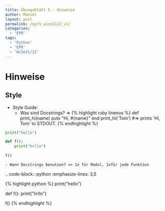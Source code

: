 ```yaml
---
title: Übungsblatt 5 - Hinweise
author: Manuel
layout: post
permalink: /epr5_wise2122_v1/
categories:
  - 'EPR'
tags:
  - 'Python'
  - 'EPR'
  - 'WiSe21/22'
---
```


# Hinweise

## Style

- Style Guide:
    - Was sind Docstrings? => 
{% highlight ruby linenos %}
def print_hi(name)
  puts "Hi, #{name}"
end
print_hi('Tom')
#=> prints 'Hi, Tom' to STDOUT.
{% endhighlight %}

```Python
print("hello")

def f():
    print("hrllo")
  
f()
```
    - Wann Docstrings benutzen? => 1x für Modul, 1xfür jede Funktion
    
.. code-block:: python
   :emphasize-lines: 3,5


{% highlight python %}
print("hello")

def f():
    print("hrllo")
  
f()
{% endhighlight %}
